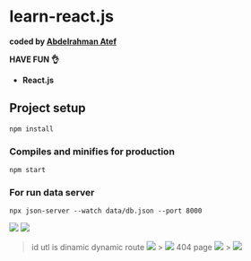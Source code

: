 # learn-react.js

<b>coded by [Abdelrahman Atef](https://linklaunchy.vercel.app/boody_04)</b>

**HAVE FUN 👌**

- **React.js**

## Project setup

```
npm install
```

### Compiles and minifies for production

```
npm start
```

### For run data server

```
npx json-server --watch data/db.json --port 8000
```

![](https://res.cloudinary.com/dirbnpgsp/image/upload/v1645506227/screencapture-localhost-3000-2022-02-22-07_01_37_daykt2.png)
![](https://res.cloudinary.com/dirbnpgsp/image/upload/v1645506245/screencapture-localhost-3000-create-2022-02-22-07_01_59_htqwcf.png)

> id utl is dinamic dynamic route
> ![](https://res.cloudinary.com/dirbnpgsp/image/upload/v1645536054/Screenshot_2022-02-22_151850_lagf5l.png) > ![](https://res.cloudinary.com/dirbnpgsp/image/upload/v1645506231/screencapture-localhost-3000-blogs-1-2022-02-22-07_01_47_hjaorm.png)
> 404 page
> ![](https://res.cloudinary.com/dirbnpgsp/image/upload/v1645541499/Screenshot_2022-02-22_162037_vqpmvg.png) > ![](https://res.cloudinary.com/dirbnpgsp/image/upload/v1645541518/screencapture-localhost-3000-1231-2022-02-22-16_20_03_tm5ug0.png)
